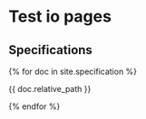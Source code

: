 # Test io pages

## Specifications

{% for doc in site.specification %}
<p>{{ doc.relative_path }}</p>
{% endfor %}
